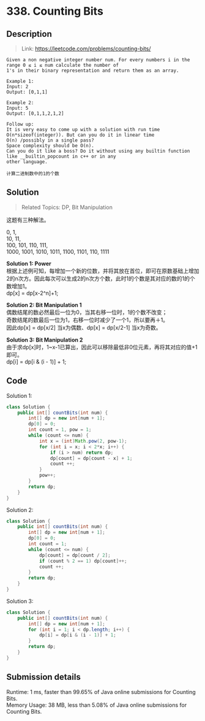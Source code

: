 # 338. Counting Bits

## Description

> Link: https://leetcode.com/problems/counting-bits/

```
Given a non negative integer number num. For every numbers i in the range 0 ≤ i ≤ num calculate the number of 
1's in their binary representation and return them as an array.

Example 1:
Input: 2
Output: [0,1,1]

Example 2:
Input: 5
Output: [0,1,1,2,1,2]

Follow up:
It is very easy to come up with a solution with run time O(n*sizeof(integer)). But can you do it in linear time 
O(n) /possibly in a single pass?
Space complexity should be O(n).
Can you do it like a boss? Do it without using any builtin function like __builtin_popcount in c++ or in any 
other language.

计算二进制数中的1的个数

```


## Solution

> Related Topics: DP, Bit Manipulation

这题有三种解法。

0,    1,<br>
10,   11,<br>
100,  101,  110,  111,<br>
1000, 1001, 1010, 1011, 1100, 1101, 110, 1111<br>

**Solution 1: Power<br>**
根据上述例可知，每增加一个新的位数，并将其放在首位，即可在原数基础上增加2的n次方。因此每次可以生成2的n次方个数，此时1的个数是其对应的数的1的个数增加1。<br>
dp[x] = dp[x-2^n]+1;<br>

**Solution 2: Bit Manipulation 1**<br>
偶数结尾的数必然最后一位为0，当其右移一位时，1的个数不改变；<br>
奇数结尾的数最后一位为1，右移一位时减少了一个1，所以要再＋1。<br>
因此dp[x] = dp[x/2] 当x为偶数、dp[x] = dp[x/2-1] 当x为奇数。<br>

**Solution 3: Bit Manipulation 2**<br>
由于求dp[x]时，1~x-1已算出，因此可以移除最低非0位元素，再将其对应的值+1即可。<br>
dp[i] = dp[i & (i - 1)] + 1;

## Code
Solution 1:
```java
class Solution {
    public int[] countBits(int num) {
        int[] dp = new int[num + 1];
        dp[0] = 0;
        int count = 1, pow = 1;
        while (count <= num) {
            int x = (int)Math.pow(2, pow-1);
            for (int i = x; i < 2*x; i++) {
                if (i > num) return dp;
                dp[count] = dp[count - x] + 1;
                count ++;
            }
            pow++;
        }
        return dp;
    }
}
```
Solution 2:
```java
class Solution {
    public int[] countBits(int num) {
        int[] dp = new int[num + 1];
        dp[0] = 0;
        int count = 1;
        while (count <= num) {
            dp[count] = dp[count / 2];
            if (count % 2 == 1) dp[count]++;
            count ++;
        }
        return dp;
    }
}
```
Solution 3:
```java
class Solution {
    public int[] countBits(int num) {
        int[] dp = new int[num + 1];
        for (int i = 1; i < dp.length; i++) {
            dp[i] = dp[i & (i - 1)] + 1;
        }
        return dp;
    }
}
```


## Submission details
Runtime: 1 ms, faster than 99.65% of Java online submissions for Counting Bits.<br>
Memory Usage: 38 MB, less than 5.08% of Java online submissions for Counting Bits.
